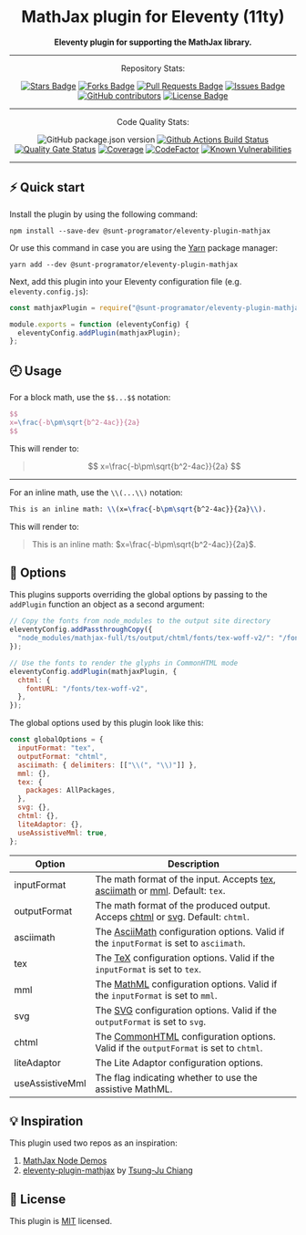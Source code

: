 <h1 align="center">MathJax plugin for Eleventy (11ty)</h1>

<div align="center">
  <strong>Eleventy plugin for supporting the MathJax library.</strong>
</div>

<div align="center">
  <hr />
  <p>Repository Stats:</p>
  <a href="https://github.com/sunt-programator/eleventy-plugin-mathjax/stargazers"><img src="https://img.shields.io/github/stars/sunt-programator/eleventy-plugin-mathjax" alt="Stars Badge"/></a>
  <a href="https://github.com/sunt-programator/eleventy-plugin-mathjax/network/members"><img src="https://img.shields.io/github/forks/sunt-programator/eleventy-plugin-mathjax" alt="Forks Badge"/></a>
  <a href="https://github.com/sunt-programator/eleventy-plugin-mathjax/pulls"><img src="https://img.shields.io/github/issues-pr/sunt-programator/eleventy-plugin-mathjax" alt="Pull Requests Badge"/></a>
  <a href="https://github.com/sunt-programator/eleventy-plugin-mathjax/issues"><img src="https://img.shields.io/github/issues/sunt-programator/eleventy-plugin-mathjax" alt="Issues Badge"/></a>
  <a href="https://github.com/sunt-programator/eleventy-plugin-mathjax/graphs/contributors"><img alt="GitHub contributors" src="https://img.shields.io/github/contributors/sunt-programator/eleventy-plugin-mathjax?color=2b9348"></a>
  <a href="https://github.com/sunt-programator/eleventy-plugin-mathjax/blob/master/LICENSE"><img src="https://img.shields.io/github/license/sunt-programator/eleventy-plugin-mathjax?color=2b9348" alt="License Badge"/></a>
  <hr />
  <p>Code Quality Stats:</p>
  <img src="https://img.shields.io/github/package-json/v/sunt-programator/eleventy-plugin-mathjax" alt="GitHub package.json version">
  <a href="https://github.com/sunt-programator/eleventy-plugin-mathjax/actions/workflows/node.js.yml"><img src="https://github.com/sunt-programator/eleventy-plugin-mathjax/actions/workflows/node.js.yml/badge.svg" alt="Github Actions Build Status"></a>
  <a href="https://sonarcloud.io/summary/new_code?id=sunt-programator_eleventy-plugin-mathjax"><img src="https://sonarcloud.io/api/project_badges/measure?project=sunt-programator_eleventy-plugin-mathjax&amp;metric=alert_status" alt="Quality Gate Status"></a>
  <a href="https://sonarcloud.io/summary/new_code?id=sunt-programator_eleventy-plugin-mathjax"><img src="https://sonarcloud.io/api/project_badges/measure?project=sunt-programator_eleventy-plugin-mathjax&amp;metric=coverage" alt="Coverage"></a>
  <a href="https://www.codefactor.io/repository/github/sunt-programator/eleventy-plugin-mathjax"><img src="https://www.codefactor.io/repository/github/sunt-programator/eleventy-plugin-mathjax/badge" alt="CodeFactor"></a>
  <a href="https://snyk.io/test/github/sunt-programator/eleventy-plugin-mathjax"><img src="https://snyk.io/test/github/sunt-programator/eleventy-plugin-mathjax/badge.svg" alt="Known Vulnerabilities"></a>
  <hr />
</div>

## ⚡️ Quick start

Install the plugin by using the following command:

```shell
npm install --save-dev @sunt-programator/eleventy-plugin-mathjax
```

Or use this command in case you are using the [Yarn](https://yarnpkg.com/) package manager:

```shell
yarn add --dev @sunt-programator/eleventy-plugin-mathjax
```

Next, add this plugin into your Eleventy configuration file (e.g. `eleventy.config.js`):

```js
const mathjaxPlugin = require("@sunt-programator/eleventy-plugin-mathjax");

module.exports = function (eleventyConfig) {
  eleventyConfig.addPlugin(mathjaxPlugin);
};
```

## 🕘 Usage

For a block math, use the `$$...$$` notation:

```latex
$$
x=\frac{-b\pm\sqrt{b^2-4ac}}{2a}
$$
```

This will render to:

> $$
> x=\frac{-b\pm\sqrt{b^2-4ac}}{2a}
> $$

<hr />

For an inline math, use the `\\(...\\)` notation:

```latex
This is an inline math: \\(x=\frac{-b\pm\sqrt{b^2-4ac}}{2a}\\).
```

This will render to:

> This is an inline math: $x=\frac{-b\pm\sqrt{b^2-4ac}}{2a}$.

## 🗿 Options

This plugins supports overriding the global options by passing to the `addPlugin` function an object as a second argument:

```js
// Copy the fonts from node_modules to the output site directory
eleventyConfig.addPassthroughCopy({
  "node_modules/mathjax-full/ts/output/chtml/fonts/tex-woff-v2/": "/fonts/tex-woff-v2/",
});

// Use the fonts to render the glyphs in CommonHTML mode
eleventyConfig.addPlugin(mathjaxPlugin, {
  chtml: {
    fontURL: "/fonts/tex-woff-v2",
  },
});
```

The global options used by this plugin look like this:

```js
const globalOptions = {
  inputFormat: "tex",
  outputFormat: "chtml",
  asciimath: { delimiters: [["\\(", "\\)"]] },
  mml: {},
  tex: {
    packages: AllPackages,
  },
  svg: {},
  chtml: {},
  liteAdaptor: {},
  useAssistiveMml: true,
};
```

<!-- prettier-ignore-start -->
| Option | Description
| --- | --- |
| inputFormat | The math format of the input. Accepts [tex](https://docs.mathjax.org/en/latest/input/tex/index.html), [asciimath](https://docs.mathjax.org/en/latest/input/asciimath.html) or [mml](https://docs.mathjax.org/en/latest/input/mathml.html). Default: `tex`. |
| outputFormat | The math format of the produced output. Acceps [chtml](https://docs.mathjax.org/en/latest/output/html.html) or [svg](https://docs.mathjax.org/en/latest/output/svg.html). Default: `chtml`. |
| asciimath | The [AsciiMath](https://docs.mathjax.org/en/latest/options/input/asciimath.html) configuration options. Valid if the `inputFormat` is set to `asciimath`. |
| tex | The [TeX](https://docs.mathjax.org/en/latest/options/input/tex.html) configuration options. Valid if the `inputFormat` is set to `tex`. |
| mml | The [MathML](https://docs.mathjax.org/en/latest/options/input/mathml.html) configuration options. Valid if the `inputFormat` is set to `mml`. |
| svg | The [SVG](https://docs.mathjax.org/en/latest/options/output/svg.html) configuration options. Valid if the `outputFormat` is set to `svg`. |
| chtml | The [CommonHTML](https://docs.mathjax.org/en/latest/options/output/chtml.html) configuration options. Valid if the `outputFormat` is set to `chtml`. |
| liteAdaptor | The Lite Adaptor configuration options. |
| useAssistiveMml | The flag indicating whether to use the assistive MathML. |
<!-- prettier-ignore-end -->

## 💡 Inspiration

This plugin used two repos as an inspiration:

1. [MathJax Node Demos](https://github.com/mathjax/MathJax-demos-node)
2. [eleventy-plugin-mathjax](https://github.com/tsung-ju/eleventy-plugin-mathjax) by [Tsung-Ju Chiang](https://github.com/tsung-ju)

## 📰 License

This plugin is [MIT](LICENSE) licensed.
